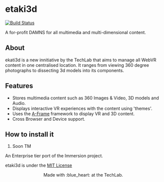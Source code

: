 # etaki3d

[![Build Status](https://travis-ci.com/usydtechlab/etaki3d.svg?branch=master)](https://travis-ci.com/usydtechlab/etaki3d)

A for-profit DAMNS for all multimedia and multi-dimensional content.

## About
ekati3d is a new innitiative by  the TechLab that aims to manage all WebVR content in one centralised location.
It ranges from viewing 360 degree photographs to dissecting 3d models into its components.

## Features
- Stores multimedia content such as 360 Images & Video, 3D models and Audio.
- Displays interactive VR experiences with the content using 'themes'.
- Uses the [A-Frame](https://github.com/aframevr/aframe) framework to display VR and 3D content.
- Cross Browser and Device support.

## How to install it
1. Soon TM

An Enterprise tier port of the Immersion project.


etaki3d is under the [MIT License ](LICENSE)
<p align="center">
	Made with :blue_heart: at the TechLab.
</p>
